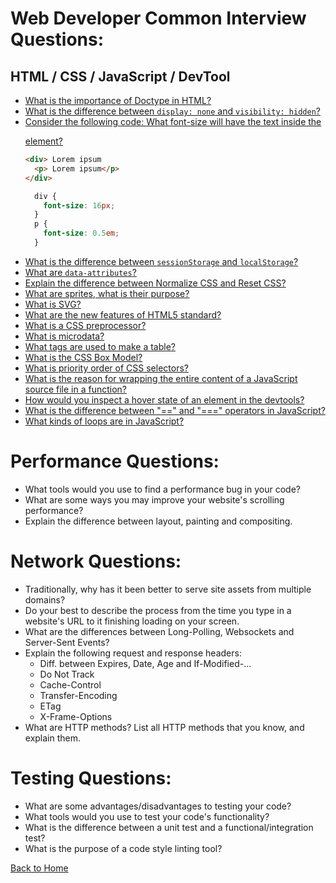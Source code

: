 # Web Developer Common Interview Questions:

## HTML / CSS / JavaScript / DevTool

* [What is the importance of Doctype in HTML?](/interview-questions/answers/web-answers.md#what-is-the-importance-of-doctype-in-html)
* [What is the difference between `display: none` and `visibility: hidden`?](/interview-questions/answers/web-answers.md#what-is-the-difference-between-displaynone-and-visibilityhidden)
* [Consider the following code: What font-size will have the text inside the <p> element?](/interview-questions/answers/web-answers.md#consider-the-following-code-what-font-size-will-have-text-inside-the-p-element)
  ```html
  <div> Lorem ipsum
    <p> Lorem ipsum</p>
  </div>
  ```
  ```css
    div {
      font-size: 16px;
    }
    p {
      font-size: 0.5em;
    }
  ```
* [What is the difference between `sessionStorage` and `localStorage`?](/interview-questions/answers/web-answers.md#what-is-the-difference-between-sessionStorage-and-localStorage)
* [What are `data-attributes`?](/interview-questions/answers/web-answers.md#what-are-data-attributes)
* [Explain the difference between Normalize CSS and Reset CSS?](/interview-questions/answers/web-answers.md#explain-the-difference-between-normalize-css-and-reset-css)
* [What are sprites, what is their purpose?](/interview-questions/answers/web-answers.md#what-are-sprites-what-is-their-purpose)
* [What is SVG?](/interview-questions/answers/web-answers.md#what-is-svg)
* [What are the new features of HTML5 standard?](/interview-questions/answers/web-answers.md#what-are-the-new-features-of-html-standard)
* [What is a CSS preprocessor?](/interview-questions/answers/web-answers.md#what-is-a-css-preprocessor)
* [What is microdata?](/interview-questions/answers/web-answers.md#what-is-microdata)
* [What tags are used to make a table?](/interview-questions/answers/web-answers.md#what-tags-are-used-to-make-a-table)
* [What is the CSS Box Model?](/interview-questions/answers/web-answers.md#what-is-the-css-box-model)
* [What is priority order of CSS selectors?](/interview-questions/answers/web-answers.md#what-is-the-priority-order-of-css-selectors)
* [What is the reason for wrapping the entire content of a JavaScript source file in a function?](/interview-questions/answers/web-answers.md#what-is-the-reason-for-wrapping-the-entire-content-of-a-javascript-source-file-in-a-function)
* [How would you inspect a hover state of an element in the devtools?](/interview-questions/answers/web-answers.md#how-would-you-inspect-a-hober-state-of-an-element-in-the-devtools)
* [What is the difference between "==" and "===" operators in JavaScript?](/interview-questions/answers/web-answers.md#what-is-the-difference-between-==-and-===-operators-in-javascript)
* [What kinds of loops are in JavaScript?](/interview-questions/answers/web-answers.md#what-kinds-of-loops-are-in-javascript)

# Performance Questions:

* What tools would you use to find a performance bug in your code?
* What are some ways you may improve your website's scrolling performance?
* Explain the difference between layout, painting and compositing.

# Network Questions:

* Traditionally, why has it been better to serve site assets from multiple domains?
* Do your best to describe the process from the time you type in a website's URL to it finishing loading on your screen.
* What are the differences between Long-Polling, Websockets and Server-Sent Events?
* Explain the following request and response headers:
  * Diff. between Expires, Date, Age and If-Modified-...
  * Do Not Track
  * Cache-Control
  * Transfer-Encoding
  * ETag
  * X-Frame-Options
* What are HTTP methods? List all HTTP methods that you know, and explain them.

# Testing Questions:

* What are some advantages/disadvantages to testing your code?
* What tools would you use to test your code's functionality?
* What is the difference between a unit test and a functional/integration test?
* What is the purpose of a code style linting tool?

[Back to Home](/README.md)

